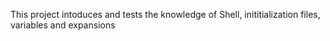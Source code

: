 This project intoduces and tests the knowledge of Shell, inititialization files, variables and expansions
